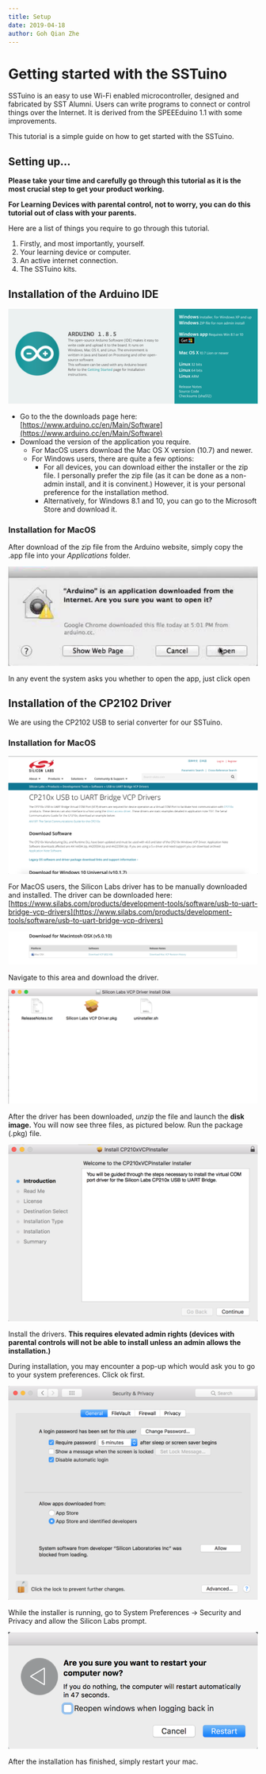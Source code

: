 ```yaml
---
title: Setup
date: 2019-04-18
author: Goh Qian Zhe
---
```


# Getting started with the SSTuino

SSTuino is an easy to use Wi-Fi enabled microcontroller, designed and fabricated by SST Alumni. Users can write programs to connect or control things over the Internet. It is derived from the SPEEEduino 1.1 with some improvements.

This tutorial is a simple guide on how to get started with the SSTuino.

## Setting up...

**Please take your time and carefully go through this tutorial as it is the most crucial step to get your product working.**

**For Learning Devices with parental control, not to worry, you can do this tutorial out of class with your parents.**

Here are a list of things you require to go through this tutorial.

1. Firstly, and most importantly, yourself.
2. Your learning device or computer.
3. An active internet connection.
4. The SSTuino kits.

## Installation of the Arduino IDE

![Arduino.cc Download Page](https://raw.githubusercontent.com/d3lta-v/SSTuino/master/Image%20Assets/Guide%20Image%20Assets/Arduino_Download.png)

- Go to the the downloads page here: [https://www.arduino.cc/en/Main/Software](https://www.arduino.cc/en/Main/Software)
- Download the version of the application you require.
    - For MacOS users download the Mac OS X version (10.7) and newer.
    - For Windows users, there are quite a few options:
        - For all devices, you can download either the installer or the zip file. I personally prefer the zip file (as it can be done as a non-admin install, and it is convinent.) However, it is your personal preference for the installation method.
        - Alternatively, for Windows 8.1 and 10, you can go to the Microsoft Store and download it.

### Installation for MacOS

After download of the zip file from the Arduino website, simply copy the .app file into your *Applications* folder. 

![MacOS prompt](https://raw.githubusercontent.com/d3lta-v/SSTuino/master/Image%20Assets/Guide%20Image%20Assets/MacOS_Prompt_Arduino.png)

In any event the system asks you whether to open the app, just click open

## Installation of the CP2102 Driver

We are using the CP2102 USB to serial converter for our SSTuino.

### Installation for MacOS

![Silabs_DownloadPage_Updated](https://raw.githubusercontent.com/d3lta-v/SSTuino/master/Image%20Assets/Guide%20Image%20Assets/Silabs_DownloadPage_Updated.png)

For MacOS users, the Silicon Labs driver has to be manually downloaded and installed. The driver can be downloaded here: [https://www.silabs.com/products/development-tools/software/usb-to-uart-bridge-vcp-drivers](https://www.silabs.com/products/development-tools/software/usb-to-uart-bridge-vcp-drivers)

![Silabs_MacDownloadUpdated](https://raw.githubusercontent.com/d3lta-v/SSTuino/master/Image%20Assets/Guide%20Image%20Assets/Silabs_MacDownloadUpdated.png)

Navigate to this area and download the driver.

![Silabs_Download_Folder](https://raw.githubusercontent.com/d3lta-v/SSTuino/master/Image%20Assets/Guide%20Image%20Assets/Silabs_Download_folder.png)

After the driver has been downloaded, *unzip* the file and launch the **disk image.** You will now see three files, as pictured below. Run the package (.pkg) file.

![Silabs_Installation_App](https://raw.githubusercontent.com/d3lta-v/SSTuino/master/Image%20Assets/Guide%20Image%20Assets/Silabs_Install.png)

Install the drivers. **This requires elevated admin rights (devices with parental controls will not be able to install unless an admin allows the installation.)**

During installation, you may encounter a pop-up which would ask you to go to your system preferences. Click ok first.

![SiLabs Prompt](https://raw.githubusercontent.com/d3lta-v/SSTuino/master/Image%20Assets/Guide%20Image%20Assets/MacOS_SysPref_Prompt.png)

While the installer is running, go to System Preferences -> Security and Privacy and allow the Silicon Labs prompt. 

![Restart Mac](https://raw.githubusercontent.com/d3lta-v/SSTuino/master/Image%20Assets/Guide%20Image%20Assets/Restart_Mac.png)

After the installation has finished, simply restart your mac.